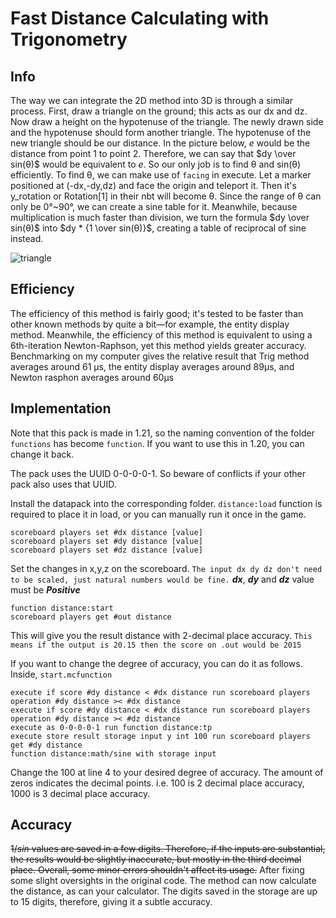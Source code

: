Fast Distance Calculating with Trigonometry
====================
## Info
The way we can integrate the 2D method into 3D is through a similar process. First, draw a triangle on the ground; this acts as our dx and dz. Now draw a height on the hypotenuse of the triangle. The newly drawn side and the hypotenuse should form another triangle. The hypotenuse of the new triangle should be our distance. In the picture below, $e$ would be the distance from point 1 to point 2. Therefore, we can say that $dy \over sin(θ)$ would be equivalent to $e$. So our only job is to find θ and sin(θ) efficiently. To find θ, we can make use of `facing` in execute. Let a marker positioned at (-dx,-dy,dz) and face the origin and teleport it. Then it's y_rotation or Rotation[1] in their nbt will become θ. Since the range of θ can only be 0°~90°, we can create a sine table for it. Meanwhile, because multiplication is much faster than division, we turn the formula $dy \over sin(θ)$ into $dy * {1 \over sin(θ)}$, creating a table of reciprocal of sine instead.

![triangle](https://github.com/SuperSwordTW/Distance-Trig-Calc-3d/assets/63050705/78ce86d3-4ec3-463d-af5f-c255d9a01402)

## Efficiency

The efficiency of this method is fairly good; it's tested to be faster than other known methods by quite a bit—for example, the entity display method.
Meanwhile, the efficiency of this method is equivalent to using a 6th-iteration Newton-Raphson, yet this method yields greater accuracy.
Benchmarking on my computer gives the relative result that Trig method averages around 61 μs, the entity display averages around 89μs, and Newton rasphon averages around 60μs

## Implementation
Note that this pack is made in 1.21, so the naming convention of the folder `functions` has become `function`. If you want to use this in 1.20, you can change it back.

The pack uses the UUID 0-0-0-0-1. So beware of conflicts if your other pack also uses that UUID.

Install the datapack into the corresponding folder.
`distance:load` function is required to place it in load, or you can manually run it once in the game.
```
scoreboard players set #dx distance [value]
scoreboard players set #dy distance [value]
scoreboard players set #dz distance [value]
```
Set the changes in x,y,z on the scoreboard.
`The input dx dy dz don't need to be scaled, just natural numbers would be fine.`
***dx***, ***dy*** and ***dz*** value must be ***Positive***
```
function distance:start
scoreboard players get #out distance
```
This will give you the result distance with 2-decimal place accuracy.
`This means if the output is 20.15 then the score on .out would be 2015`

If you want to change the degree of accuracy, you can do it as follows.
Inside, `start.mcfunction`
```
execute if score #dy distance < #dx distance run scoreboard players operation #dy distance >< #dx distance
execute if score #dy distance < #dx distance run scoreboard players operation #dy distance >< #dz distance
execute as 0-0-0-0-1 run function distance:tp
execute store result storage input y int 100 run scoreboard players get #dy distance
function distance:math/sine with storage input
```

Change the 100 at line 4 to your desired degree of accuracy. The amount of zeros indicates the decimal points. i.e. 100 is 2 decimal place accuracy, 1000 is 3 decimal place accuracy.

## Accuracy
~~$1/sin$ values are saved in a few digits. Therefore, if the inputs are substantial, the results would be slightly inaccurate, but mostly in the third decimal place.
Overall, some minor errors shouldn't affect its usage.~~
After fixing some slight oversights in the original code. The method can now calculate the distance, as can your calculator. The digits saved in the storage are up to 15 digits, therefore, giving it a subtle accuracy.
